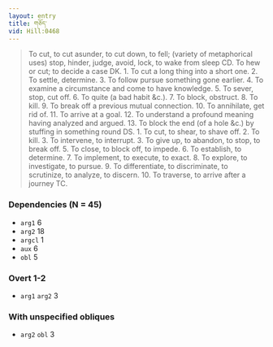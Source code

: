 ```yaml
---
layout: entry
title: གཅོད་
vid: Hill:0468
---
```

> To cut, to cut asunder, to cut down, to fell; (variety of metaphorical uses) stop, hinder, judge, avoid, lock, to wake from sleep CD\. To hew or cut; to decide a case DK\. 1\. To cut a long thing into a short one\. 2\. To settle, determine\. 3\. To follow pursue something gone earlier\. 4\. To examine a circumstance and come to have knowledge\. 5\. To sever, stop, cut off\. 6\. To quite (a bad habit &c\.)\. 7\. To block, obstruct\. 8\. To kill\. 9\. To break off a previous mutual connection\. 10\. To annihilate, get rid of\. 11\. To arrive at a goal\. 12\. To understand a profound meaning having analyzed and argued\. 13\. To block the end (of a hole &c\.) by stuffing in something round DS\. 1\. To cut, to shear, to shave off\. 2\. To kill\. 3\. To intervene, to interrupt\. 3\. To give up, to abandon, to stop, to break off\. 5\. To close, to block off, to impede\. 6\. To establish, to determine\. 7\. To implement, to execute, to exact\. 8\. To explore, to investigate, to pursue\. 9\. To differentiate, to discriminate, to scrutinize, to analyze, to discern\. 10\. To traverse, to arrive after a journey TC\.


### Dependencies (N = 45)
* `arg1` 6
* `arg2` 18
* `argcl` 1
* `aux` 6
* `obl` 5


### Overt 1-2
* `arg1` `arg2` 3


### With unspecified obliques
* `arg2` `obl` 3
